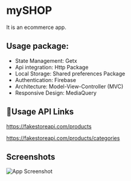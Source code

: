
# mySHOP

It is an ecommerce app.


## Usage package:

* State Management: Getx 
* Api integration: Http Package
* Local Storage: Shared preferences Package
* Authentication: Firebase
* Architecture: Model-View-Controller (MVC)
* Responsive Design: MediaQuery




## 🔗Usage API Links 


https://fakestoreapi.com/products

https://fakestoreapi.com/products/categories




## Screenshots

![App Screenshot](https://via.placeholder.com/468x300?text=App+Screenshot+Here)

